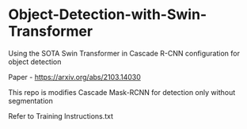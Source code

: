 # Object-Detection-with-Swin-Transformer
Using the SOTA Swin Transformer in Cascade R-CNN configuration for object detection  
  
Paper - https://arxiv.org/abs/2103.14030  
  
This repo is modifies Cascade Mask-RCNN for detection only without segmentation  
  
Refer to Training Instructions.txt
